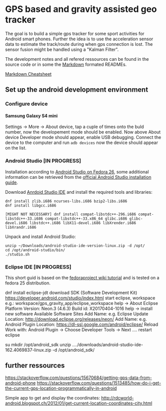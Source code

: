 # GPS based and gravity assisted geo tracker
The goal is to build a simple gps tracker for some sport activities for Android smart phones. Further the idea is to use the acceleration sensor data to estimate the track/route during when gps connection is lost. The sensor fusion might be handled using a "Kalman Filter".

The development notes and all refered ressources can be found in the source code or in some the [Markdown](https://en.wikipedia.org/wiki/Markdown) formated READMEs.

[Markdown Cheatsheet](https://github.com/adam-p/markdown-here/wiki/Markdown-Cheatsheet)

## Set up the android development environment
### Configure device
#### Samsung Galaxy S4 mini
Settings -> More -> About device, tap a cuple of times onto the buld number, now the developement mode should be enabled. Now above About device Developer mode should appear, enable USB debugging. Connect the device to the computer and run ```adb devices``` now the device should appear on the list.

### Android Studio [IN PROGRESS]

Installation according to [Android Studio on Fedora 26](https://cialu.net/install-android-studio-fedora-26/), some additional information can be retrieved from the [official Android Studio installation guide](https://developer.android.com/studio/install.html).

Download [Anrdoid Studio IDE](https://developer.android.com/studio/index.html) and install the required tools and libraries:
```
dnf install zlib.i686 ncurses-libs.i686 bzip2-libs.i686
dnf install libgcc.i686

[MIGHT NOT NECESSARY] dnf install compat-libstdc++-296.i686 compat-libstdc++-33.i686 compat-libstdc++-33.x86_64 glibc.i686 glibc-devel.i686 libstdc++.i686 libX11-devel.i686 libXrender.i686 libXrandr.i686
```
Unpack and install Android Studio:
```
unzip ~/Downloads/android-studio-ide-version-linux.zip -d /opt/
cd /opt/android-studio/bin/
./studio.sh
```


### Eclipse IDE [IN PROGRESS]
This short guid is based on the [fedoraproject wiki tutorial](https://fedoraproject.org/wiki/HOWTO_Setup_Android_Development) and is tested on a fedora 25 distribution.

dnf install eclipse-jdt
download SDK (Software Development Kit) https://developer.android.com/studio/index.html
start eclipse, workspace e.g.: workspace/gps_gravity_app/eclipse_workspace
help -> About Eclipse Platform
	Version: Neon.3 (4.6.3)
	Build id: X20170404-1016
help -> install new software
	Available Software Sites 
		Add
			Name: e.g. Eclipse Update
			Location: http://download.eclipse.org/releases/neon/
		Add
			Name: e.g. Android Plugin
			Location: https://dl-ssl.google.com/android/eclipse/
		Reload
	Work with: Android Plugin -> Choose Developer Tools -> Next ....
restart eclipse

su
mkdir /opt/android_sdk
unzip ..../downloads/android-studio-ide-162.4069837-linux.zip  -d /opt/android_sdk/


## further ressources

https://stackoverflow.com/questions/15670684/getting-gps-data-from-android-phone
https://stackoverflow.com/questions/1513485/how-do-i-get-the-current-gps-location-programmatically-in-android

Simple app to get and display the coordinates:
http://rdcworld-android.blogspot.ch/2012/01/get-current-location-coordinates-city.html 
